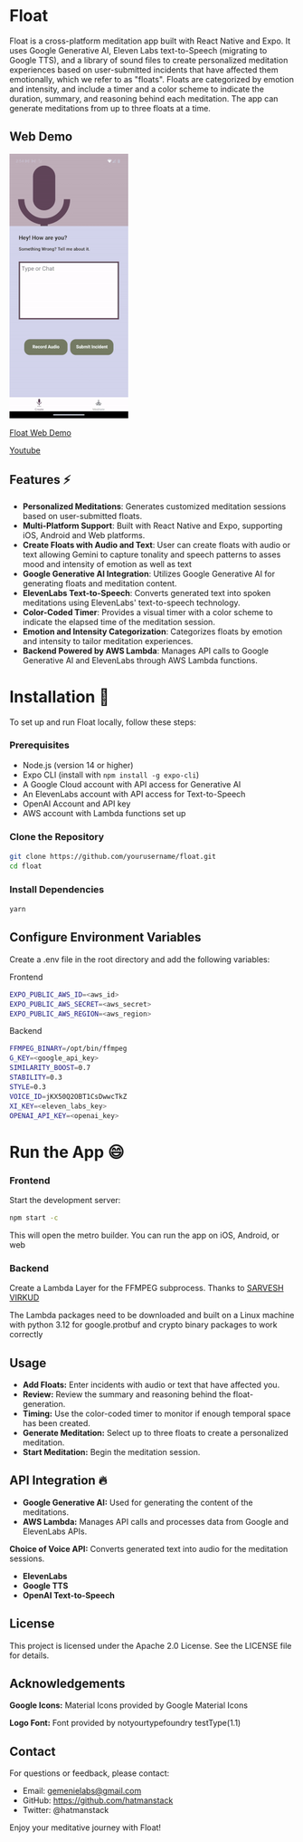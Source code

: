 # Float

Float is a cross-platform meditation app built with React Native and Expo. It uses Google Generative AI, Eleven Labs text-to-Speech (migrating to Google TTS), and a library of sound files to create personalized meditation experiences based on user-submitted incidents that have affected them emotionally, which we refer to as "floats". Floats are categorized by emotion and intensity, and include a timer and a color scheme to indicate the duration, summary, and reasoning behind each meditation. The app can generate meditations from up to three floats at a time.

## Web Demo

![Alt Text](./assets/images/preview.gif)

[Float Web Demo](https://float-app.fun)

[Youtube](https://www.youtube.com/watch?v=8hmrio2A5Og)

## Features :zap:

- **Personalized Meditations**: Generates customized meditation sessions based on user-submitted floats.
- **Multi-Platform Support**: Built with React Native and Expo, supporting iOS, Android and Web platforms.
- **Create Floats with Audio and Text**: User can create floats with audio or text allowing Gemini to capture tonality and speech patterns to asses mood and intensity of emotion as well as text
- **Google Generative AI Integration**: Utilizes Google Generative AI for generating floats and meditation content.
- **ElevenLabs Text-to-Speech**: Converts generated text into spoken meditations using ElevenLabs' text-to-speech technology.
- **Color-Coded Timer**: Provides a visual timer with a color scheme to indicate the elapsed time of the meditation session.
- **Emotion and Intensity Categorization**: Categorizes floats by emotion and intensity to tailor meditation experiences.
- **Backend Powered by AWS Lambda**: Manages API calls to Google Generative AI and ElevenLabs through AWS Lambda functions.

# Installation :eyes:

To set up and run Float locally, follow these steps:

### Prerequisites

- Node.js (version 14 or higher)
- Expo CLI (install with `npm install -g expo-cli`)
- A Google Cloud account with API access for Generative AI
- An ElevenLabs account with API access for Text-to-Speech
- OpenAI Account and API key
- AWS account with Lambda functions set up

### Clone the Repository

```bash
git clone https://github.com/yourusername/float.git
cd float
```

### Install Dependencies
```bash
yarn
```

## Configure Environment Variables
Create a .env file in the root directory and add the following variables:

Frontend
```bash
EXPO_PUBLIC_AWS_ID=<aws_id>
EXPO_PUBLIC_AWS_SECRET=<aws_secret>
EXPO_PUBLIC_AWS_REGION=<aws_region>
```

Backend
```bash
FFMPEG_BINARY=/opt/bin/ffmpeg
G_KEY=<google_api_key>
SIMILARITY_BOOST=0.7
STABILITY=0.3
STYLE=0.3
VOICE_ID=jKX50Q2OBT1CsDwwcTkZ
XI_KEY=<eleven_labs_key>
OPENAI_API_KEY=<openai_key>
```

# Run the App :smile:

### Frontend

Start the development server:

```bash
npm start -c
```
This will open the metro builder. You can run the app on iOS, Android, or web

### Backend

Create a Lambda Layer for the FFMPEG subprocess.  Thanks to [SARVESH VIRKUD](https://virkud-sarvesh.medium.com/building-ffmpeg-layer-for-a-lambda-function-a206f36d3edc)

The Lambda packages need to be downloaded and built on a Linux machine with python 3.12 for google.protbuf and crypto binary packages to work correctly 

## Usage

- **Add Floats:** Enter incidents with audio or text that have affected you.
- **Review:** Review the summary and reasoning behind the float-generation. 
- **Timing:** Use the color-coded timer to monitor if enough temporal space has been created.
- **Generate Meditation:** Select up to three floats to create a personalized meditation.
- **Start Meditation:** Begin the meditation session. 

## API Integration :fire:

- **Google Generative AI:** Used for generating the content of the meditations.
- **AWS Lambda:** Manages API calls and processes data from Google and ElevenLabs APIs.

**Choice of Voice API:** Converts generated text into audio for the meditation sessions.
- **ElevenLabs** 
- **Google TTS**
- **OpenAI Text-to-Speech**


## License
This project is licensed under the Apache 2.0 License. See the LICENSE file for details.

## Acknowledgements

**Google Icons:** Material Icons provided by Google Material Icons

**Logo Font:** Font provided by notyourtypefoundry testType(1.1)

## Contact
For questions or feedback, please contact:

- Email: gemenielabs@gmail.com
- GitHub: https://github.com/hatmanstack
- Twitter: @hatmanstack

Enjoy your meditative journey with Float!

